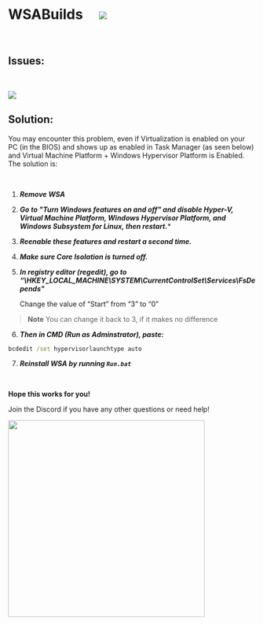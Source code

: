 # WSABuilds &nbsp; &nbsp; <img src="https://img.shields.io/github/downloads/MustardChef/WSABuilds/total?label=Total%20Downloads&style=for-the-badge"/> &nbsp; 

&nbsp;
&nbsp;

## Issues:

&nbsp;
&nbsp;

<img src="https://user-images.githubusercontent.com/68629435/213985345-a6fc6e97-63f3-4741-8965-8d62a0d6b824.png"/>

## Solution: 

You may encounter this problem, even if Virtualization is enabled on your PC (in the BIOS) and shows up as enabled in Task Manager (as seen below) and Virtual Machine Platform + Windows Hypervisor Platform is Enabled. The solution is:

&nbsp;

1. ***Remove WSA***

2. ***Go to "Turn Windows features on and off" and disable Hyper-V, Virtual Machine Platform, Windows Hypervisor Platform, and Windows Subsystem for Linux, then restart.****

3. ***Reenable these features and restart a second time.*** 

4. ***Make sure Core Isolation is turned off.*** 

5.  ***In registry editor (regedit), go to “\HKEY_LOCAL_MACHINE\SYSTEM\CurrentControlSet\Services\FsDepends"***

    Change the value of “Start” from “3” to “0”

> **Note**
> You can change it back to 3, if it makes no difference

6. ***Then in CMD (Run as Adminstrator), paste:*** 
```cmd
bcdedit /set hypervisorlaunchtype auto
```
7. ***Reinstall WSA by running `Run.bat`***

&nbsp;

**Hope this works for you!**

Join the Discord if you have any other questions or need help!

[<img src="https://invidget.switchblade.xyz/2thee7zzHZ" style="width: 400px;"/>](https://discord.gg/2thee7zzHZ)
